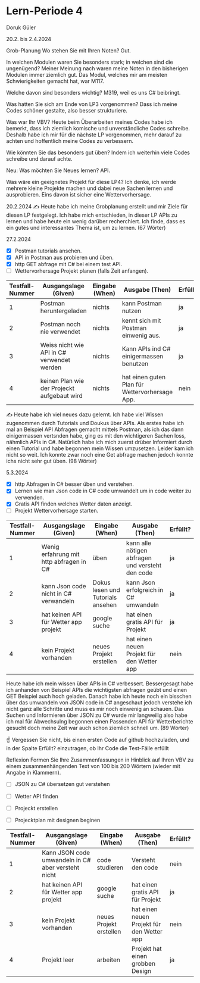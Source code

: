 # Lern-Periode 4

Doruk Güler

20.2. bis 2.4.2024

Grob-Planung
Wo stehen Sie mit Ihren Noten?
Gut.

In welchen Modulen waren Sie besonders stark; in welchen sind die ungenügend?
Meiner Meinung nach waren meine Noten in den bisherigen Modulen immer ziemlich gut. Das Modul, welches mir am meisten Schwierigkeiten gemacht hat, war M117.

Welche davon sind besonders wichtig?
M319, weil es uns C# beibringt.

Was hatten Sie sich am Ende von LP3 vorgenommen?
Dass ich meine Codes schöner gestalte, also besser strukturiere.

Was war Ihr VBV?
Heute beim Überarbeiten meines Codes habe ich bemerkt, dass ich ziemlich komische und unverständliche Codes schreibe. Deshalb habe ich mir für die nächste LP vorgenommen, mehr darauf zu achten und hoffentlich meine Codes zu verbessern.

Wie könnten Sie das besonders gut üben?
Indem ich weiterhin viele Codes schreibe und darauf achte.

Neu: Was möchten Sie Neues lernen?
API.

Was wäre ein geeignetes Projekt für diese LP4?
Ich denke, ich werde mehrere kleine Projekte machen und dabei neue Sachen lernen und ausprobieren. Eins davon ist sicher eine Wettervorhersage.

20.2.2024
✍️ Heute habe ich meine Grobplanung erstellt und mir Ziele für diesen LP festgelegt. Ich habe mich entschieden, in dieser LP APIs zu lernen und habe heute ein wenig darüber recherchiert. Ich finde, dass es ein gutes und interessantes Thema ist, um zu lernen. (67 Wörter)

27.2.2024

- [x] Postman tutorials ansehen.                
- [x] API in Postman aus probieren und üben.                   
- [x] http GET abfrage mit C# bei einem test API.                               
- [ ] Wettervorhersage Projekt planen (falls Zeit anfangen).                          
 
| Testfall-Nummer | Ausgangslage (Given) | Eingabe (When) | Ausgabe (Then) | Erfüllt? |
| -------------- | -------------------- | -------------- | -------------- | -------- |
| 1              |        Postman heruntergeladen  |  nichts        | kann Postman nutzen |  ja    |
| 2              |   Postman noch nie verwendet     |    nichts      | kennt sich mit Postman einwenig aus. |     ja    |
| 3              | Weiss nicht wie API in C# verwendet werden | nichts| Kann APIs ind C# einigermassen benutzen  |  ja  |
| 4              |   keinen Plan wie der Projeckt aufgebaut wird      |  nichts        | hat einen guten Plan für Wettervorhersage App.  |     nein     |

✍️ Heute habe ich viel neues dazu gelernt. Ich habe viel Wissen zugenommen durch Tutorials und Doukus über APIs. Als erstes habe ich mal an Beispiel API Abfragen gemacht mittels Postman, als ich das dann einigermassen vertsnden habe, ging es mit den wichtigeren Sachen loss, nähmlich APIs in C#. Natürlich habe ich mich zuerst drüber Informiert durch einen Tutorial und habe begonnen mein Wissen umzusetzen. Leider kam ich nicht so weit. Ich konnte zwar noch eine Get abfrage machen jedoch konnte ichs nicht sehr gut üben. (98 Wörter)

5.3.2024

- [x] http Abfragen in C# besser üben und verstehen.
- [x] Lernen wie man Json code in C# code umwandelt um in code weiter zu verwenden.               
- [x] Gratis API finden welches Wetter daten anzeigt.                  
- [ ] Projekt Wettervorhersage starten.                            

| Testfall-Nummer | Ausgangslage (Given) | Eingabe (When) | Ausgabe (Then) | Erfüllt? |
| -------------- | -------------------- | -------------- | -------------- | -------- |
| 1              |      Wenig erfahrung mit http abfragen in C# |  üben        | kann alle nötigen abfragen und versteht den code |  ja    |
| 2              |   kann Json code nicht in C# verwandeln     |    Dokus lesen und Tutorials ansehen      | kann Json erfolgreich in C# umwandeln |     ja    |
| 3              | hat keinen API für Wetter app projekt | google suche | hat einen gratis API für Projekt  |  ja  |
| 4              |  kein Projekt vorhanden     |  neues Projekt erstellen        | hat einen neuen Projekt für den Wetter app |     nein     |

Heute habe ich mein wissen über APIs in C# verbessert. Bessergesagt habe ich anhanden von Beispiel APIs die wichtigsten abfragen geübt und einen GET Beispiel auch hoch geladen. Danach habe ich heute noch ein bisschen über das umwandeln von JSON code in C# angeschaut jedoch verstehe ich nicht ganz alle Schritte und muss es mir noch einwenig an schauen. Das Suchen und Informieren über JSON zu C# wurde mir langweilig also habe ich mal für Abwechsulng begonnen einen Passenden API für Wetterberichte gesucht doch meine Zeit war auch schon ziemlich schnell um. (89 Wörter)

☝️ Vergessen Sie nicht, bis einen ersten Code auf github hochzuladen, und in der Spalte Erfüllt? einzutragen, ob Ihr Code die Test-Fälle erfüllt

Reflexion
Formen Sie Ihre Zusammenfassungen in Hinblick auf Ihren VBV zu einem zusammenhängenden Text von 100 bis 200 Wörtern (wieder mit Angabe in Klammern).

- [ ] JSON zu C# übersetzen gut verstehen
- [ ] Wetter API finden             
- [ ] Projeckt erstellen
- [ ] Projecktplan mit designen beginen          
                           

| Testfall-Nummer | Ausgangslage (Given) | Eingabe (When) | Ausgabe (Then) | Erfüllt? |
| -------------- | -------------------- | -------------- | -------------- | -------- |
| 1              |     Kann JSON code umwandeln in C# aber versteht nicht |  code studieren        | Versteht den code |  nein    |
| 2              | hat keinen API für Wetter app projekt | google suche | hat einen gratis API für Projekt  |  ja  |
| 3              |  kein Projekt vorhanden     |  neues Projekt erstellen        | hat einen neuen Projekt für den Wetter app |     nein     |
| 4              |   Projekt leer    |   arbeiten      | Projekt hat einen grobben  Design |     ja    |
